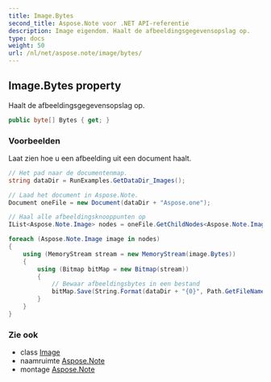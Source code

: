 ```yaml
---
title: Image.Bytes
second_title: Aspose.Note voor .NET API-referentie
description: Image eigendom. Haalt de afbeeldingsgegevensopslag op.
type: docs
weight: 50
url: /nl/net/aspose.note/image/bytes/
---
```

## Image.Bytes property

Haalt de afbeeldingsgegevensopslag op.

```csharp
public byte[] Bytes { get; }
```

### Voorbeelden

Laat zien hoe u een afbeelding uit een document haalt.

```csharp
// Het pad naar de documentenmap.
string dataDir = RunExamples.GetDataDir_Images();

// Laad het document in Aspose.Note.
Document oneFile = new Document(dataDir + "Aspose.one");

// Haal alle afbeeldingsknooppunten op
IList<Aspose.Note.Image> nodes = oneFile.GetChildNodes<Aspose.Note.Image>();

foreach (Aspose.Note.Image image in nodes)
{
    using (MemoryStream stream = new MemoryStream(image.Bytes))
    {
        using (Bitmap bitMap = new Bitmap(stream))
        {
            // Bewaar afbeeldingsbytes in een bestand
            bitMap.Save(String.Format(dataDir + "{0}", Path.GetFileName(image.FileName)));
        }
    }
}
```

### Zie ook

* class [Image](../)
* naamruimte [Aspose.Note](../../image/)
* montage [Aspose.Note](../../../)


